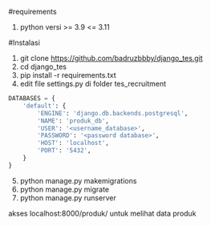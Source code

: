 #requirements
1. python versi >= 3.9 <= 3.11

#Instalasi
1. git clone https://github.com/badruzbbby/django_tes.git
2. cd django_tes
3. pip install -r requirements.txt
4. edit file settings.py di folder tes_recruitment

```python
DATABASES = {
    'default': {
        'ENGINE': 'django.db.backends.postgresql',
        'NAME': 'produk_db',
        'USER': '<username_database>',
        'PASSWORD': '<password database>',
        'HOST': 'localhost',
        'PORT': '5432',
    }
}
```
5. python manage.py makemigrations
6. python manage.py migrate
7. python manage.py runserver

akses localhost:8000/produk/ untuk melihat data produk


